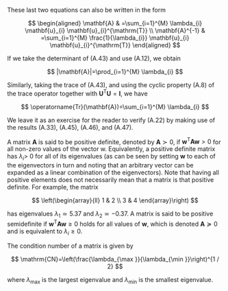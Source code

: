 These last two equations can also be written in the form

$$
\begin{aligned}
\mathbf{A} & =\sum_{i=1}^{M} \lambda_{i} \mathbf{u}_{i} \mathbf{u}_{i}^{\mathrm{T}} \\
\mathbf{A}^{-1} & =\sum_{i=1}^{M} \frac{1}{\lambda_{i}} \mathbf{u}_{i} \mathbf{u}_{i}^{\mathrm{T}}
\end{aligned}
$$

If we take the determinant of (A.43) and use (A.12), we obtain

$$
|\mathbf{A}|=\prod_{i=1}^{M} \lambda_{i}
$$

Similarly, taking the trace of (A.43), and using the cyclic property (A.8) of the trace operator together with $\mathbf{U}^{\mathrm{T}} \mathbf{U}=\mathbf{I}$, we have

$$
\operatorname{Tr}(\mathbf{A})=\sum_{i=1}^{M} \lambda_{i}
$$

We leave it as an exercise for the reader to verify (A.22) by making use of the results (A.33), (A.45), (A.46), and (A.47).

A matrix $\mathbf{A}$ is said to be positive definite, denoted by $\mathbf{A} \succ 0$, if $\mathbf{w}^{\mathrm{T}} \mathbf{A w}>0$ for all non-zero values of the vector w. Equivalently, a positive definite matrix has $\lambda_{i}>$ 0 for all of its eigenvalues (as can be seen by setting $\mathbf{w}$ to each of the eigenvectors in turn and noting that an arbitrary vector can be expanded as a linear combination of the eigenvectors). Note that having all positive elements does not necessarily mean that a matrix is that positive definite. For example, the matrix

$$
\left(\begin{array}{ll}
1 & 2 \\
3 & 4
\end{array}\right)
$$

has eigenvalues $\lambda_{1} \simeq 5.37$ and $\lambda_{2} \simeq-0.37$. A matrix is said to be positive semidefinite if $\mathbf{w}^{\mathrm{T}} \mathbf{A} \mathbf{w} \geqslant 0$ holds for all values of $\mathbf{w}$, which is denoted $\mathbf{A} \succeq 0$ and is equivalent to $\lambda_{i} \geqslant 0$.

The condition number of a matrix is given by

$$
\mathrm{CN}=\left(\frac{\lambda_{\max }}{\lambda_{\min }}\right)^{1 / 2}
$$

where $\lambda_{\max }$ is the largest eigenvalue and $\lambda_{\min }$ is the smallest eigenvalue.